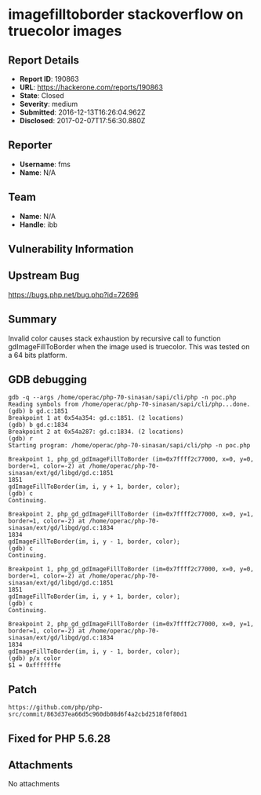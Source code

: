 # imagefilltoborder stackoverflow on truecolor images

## Report Details
- **Report ID**: 190863
- **URL**: https://hackerone.com/reports/190863
- **State**: Closed
- **Severity**: medium
- **Submitted**: 2016-12-13T16:26:04.962Z
- **Disclosed**: 2017-02-07T17:56:30.880Z

## Reporter
- **Username**: fms
- **Name**: N/A

## Team
- **Name**: N/A
- **Handle**: ibb

## Vulnerability Information
Upstream Bug
---
https://bugs.php.net/bug.php?id=72696

Summary
--
Invalid color causes stack exhaustion by recursive call to function gdImageFillToBorder when the image used is truecolor. This was tested on a 64 bits platform.

GDB debugging
--
```
gdb -q --args /home/operac/php-70-sinasan/sapi/cli/php -n poc.php
Reading symbols from /home/operac/php-70-sinasan/sapi/cli/php...done.
(gdb) b gd.c:1851
Breakpoint 1 at 0x54a354: gd.c:1851. (2 locations)
(gdb) b gd.c:1834
Breakpoint 2 at 0x54a287: gd.c:1834. (2 locations)
(gdb) r
Starting program: /home/operac/php-70-sinasan/sapi/cli/php -n poc.php

Breakpoint 1, php_gd_gdImageFillToBorder (im=0x7ffff2c77000, x=0, y=0, border=1, color=-2) at /home/operac/php-70-sinasan/ext/gd/libgd/gd.c:1851
1851                                            gdImageFillToBorder(im, i, y + 1, border, color);
(gdb) c
Continuing.

Breakpoint 2, php_gd_gdImageFillToBorder (im=0x7ffff2c77000, x=0, y=1, border=1, color=-2) at /home/operac/php-70-sinasan/ext/gd/libgd/gd.c:1834
1834                                            gdImageFillToBorder(im, i, y - 1, border, color);
(gdb) c
Continuing.

Breakpoint 1, php_gd_gdImageFillToBorder (im=0x7ffff2c77000, x=0, y=0, border=1, color=-2) at /home/operac/php-70-sinasan/ext/gd/libgd/gd.c:1851
1851                                            gdImageFillToBorder(im, i, y + 1, border, color);
(gdb) c
Continuing.

Breakpoint 2, php_gd_gdImageFillToBorder (im=0x7ffff2c77000, x=0, y=1, border=1, color=-2) at /home/operac/php-70-sinasan/ext/gd/libgd/gd.c:1834
1834                                            gdImageFillToBorder(im, i, y - 1, border, color);
(gdb) p/x color
$1 = 0xfffffffe

```

Patch
--
```
https://github.com/php/php-src/commit/863d37ea66d5c960db08d6f4a2cbd2518f0f80d1
```

Fixed for PHP 5.6.28
--

## Attachments
No attachments
